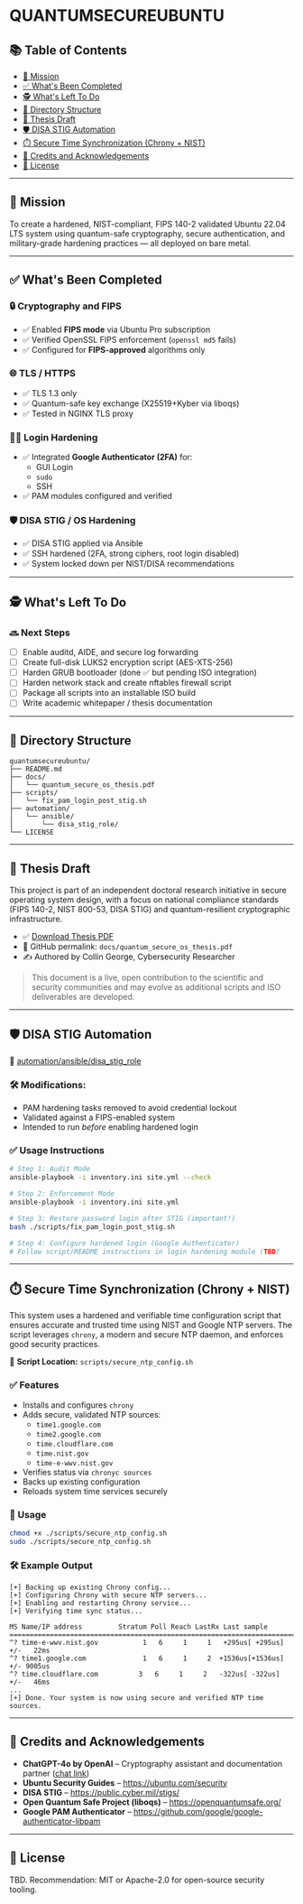 # QUANTUMSECUREUBUNTU

## 📚 Table of Contents

- [🔐 Mission](#-mission)
- [✅ What's Been Completed](#-whats-been-completed)
- [🕵️ What's Left To Do](#-whats-left-to-do)
- [📁 Directory Structure](#-directory-structure)
- [📄 Thesis Draft](#-thesis-draft)
- [🛡️ DISA STIG Automation](#-disa-stig-automation)
- [⏱️ Secure Time Synchronization (Chrony + NIST)](#-secure-time-synchronization)
- [🧠 Credits and Acknowledgements](#-credits-and-acknowledgements)
- [📜 License](#-license)

---

## 🔐 Mission

To create a hardened, NIST-compliant, FIPS 140-2 validated Ubuntu 22.04 LTS system using quantum-safe cryptography, secure authentication, and military-grade hardening practices — all deployed on bare metal.

---

## ✅ What's Been Completed

### 🔒 Cryptography and FIPS

- ✅ Enabled **FIPS mode** via Ubuntu Pro subscription
- ✅ Verified OpenSSL FIPS enforcement (`openssl md5` fails)
- ✅ Configured for **FIPS-approved** algorithms only

### 🌐 TLS / HTTPS

- ✅ TLS 1.3 only
- ✅ Quantum-safe key exchange (X25519+Kyber via liboqs)
- ✅ Tested in NGINX TLS proxy

### 🧑‍💻 Login Hardening

- ✅ Integrated **Google Authenticator (2FA)** for:
  - GUI Login
  - `sudo`
  - SSH
- ✅ PAM modules configured and verified

### 🛡️ DISA STIG / OS Hardening

- ✅ DISA STIG applied via Ansible
- ✅ SSH hardened (2FA, strong ciphers, root login disabled)
- ✅ System locked down per NIST/DISA recommendations

---

## 🕵️ What's Left To Do

### 🔜 Next Steps

- [ ] Enable auditd, AIDE, and secure log forwarding
- [ ] Create full-disk LUKS2 encryption script (AES-XTS-256)
- [ ] Harden GRUB bootloader (done ✅ but pending ISO integration)
- [ ] Harden network stack and create nftables firewall script
- [ ] Package all scripts into an installable ISO build
- [ ] Write academic whitepaper / thesis documentation

---

## 📁 Directory Structure

```
quantumsecureubuntu/
├── README.md
├── docs/
│   └── quantum_secure_os_thesis.pdf
├── scripts/
│   └── fix_pam_login_post_stig.sh
├── automation/
│   └── ansible/
│       └── disa_stig_role/
└── LICENSE
```

---

## 📄 Thesis Draft

This project is part of an independent doctoral research initiative in secure operating system design, with a focus on national compliance standards (FIPS 140-2, NIST 800-53, DISA STIG) and quantum-resilient cryptographic infrastructure.

- ✅ [Download Thesis PDF](./docs/quantum_secure_os_thesis.pdf)
- 🔗 GitHub permalink: `docs/quantum_secure_os_thesis.pdf`
- ✍️ Authored by Collin George, Cybersecurity Researcher

> This document is a live, open contribution to the scientific and security communities and may evolve as additional scripts and ISO deliverables are developed.

---

## 🛡️ DISA STIG Automation

📁 [automation/ansible/disa_stig_role](./automation/ansible/disa_stig_role)

### 🛠️ Modifications:

- PAM hardening tasks removed to avoid credential lockout
- Validated against a FIPS-enabled system
- Intended to run *before* enabling hardened login

### ✅ Usage Instructions

```bash
# Step 1: Audit Mode
ansible-playbook -i inventory.ini site.yml --check

# Step 2: Enforcement Mode
ansible-playbook -i inventory.ini site.yml

# Step 3: Restore password login after STIG (important!)
bash ./scripts/fix_pam_login_post_stig.sh

# Step 4: Configure hardened login (Google Authenticator)
# Follow script/README instructions in login hardening module (TBD)
```
---

## ⏱️ Secure Time Synchronization (Chrony + NIST)

This system uses a hardened and verifiable time configuration script that ensures accurate and trusted time using NIST and Google NTP servers. The script leverages `chrony`, a modern and secure NTP daemon, and enforces good security practices.

📄 **Script Location:** `scripts/secure_ntp_config.sh`

### ✅ Features

- Installs and configures `chrony`
- Adds secure, validated NTP sources:
  - `time1.google.com`
  - `time2.google.com`
  - `time.cloudflare.com`
  - `time.nist.gov`
  - `time-e-wwv.nist.gov`
- Verifies status via `chronyc sources`
- Backs up existing configuration
- Reloads system time services securely

### 🚀 Usage

```bash
chmod +x ./scripts/secure_ntp_config.sh
sudo ./scripts/secure_ntp_config.sh
```

### 🛠️ Example Output

```text
[+] Backing up existing Chrony config...
[+] Configuring Chrony with secure NTP servers...
[+] Enabling and restarting Chrony service...
[+] Verifying time sync status...

MS Name/IP address         Stratum Poll Reach LastRx Last sample
===============================================================================
^? time-e-wwv.nist.gov           1   6     1     1   +295us[ +295us] +/-   22ms
^? time1.google.com              1   6     1     2  +1536us[+1536us] +/- 9005us
^? time.cloudflare.com          3   6     1     2   -322us[ -322us] +/-   46ms
...
[+] Done. Your system is now using secure and verified NTP time sources.
```
---

## 🧠 Credits and Acknowledgements

- **ChatGPT-4o by OpenAI** – Cryptography assistant and documentation partner ([chat link](https://chat.openai.com/share/684723d0-b094-8000-adbb-33a75f34c238))
- **Ubuntu Security Guides** – https://ubuntu.com/security
- **DISA STIG** – https://public.cyber.mil/stigs/
- **Open Quantum Safe Project (liboqs)** – https://openquantumsafe.org/
- **Google PAM Authenticator** – https://github.com/google/google-authenticator-libpam

---

## 📜 License

TBD. Recommendation: MIT or Apache-2.0 for open-source security tooling.
